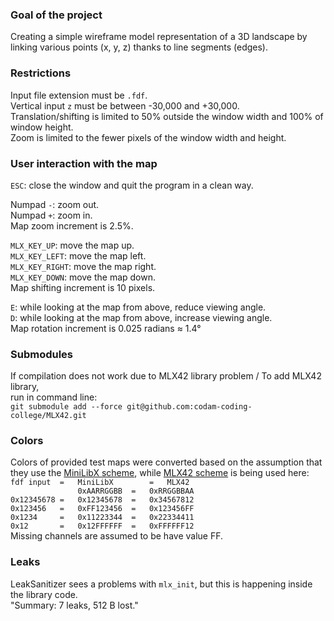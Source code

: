 ### Goal of the project  
Creating a simple wireframe model representation of a 3D landscape by linking various points (x, y, z) thanks to line segments (edges).  

### Restrictions   
Input file extension must be `.fdf`.  
Vertical input `z` must be between -30,000 and +30,000.  
Translation/shifting is limited to 50% outside the window width and 100% of window height.  
Zoom is limited to the fewer pixels of the window width and height.  

### User interaction with the map   
`ESC`: close the window and quit the program in a clean way.  

Numpad `-`: zoom out.  
Numpad `+`: zoom in.  
Map zoom increment is 2.5%.  

`MLX_KEY_UP`: move the map up.  
`MLX_KEY_LEFT`: move the map left.  
`MLX_KEY_RIGHT`: move the map right.  
`MLX_KEY_DOWN`: move the map down.  
Map shifting increment is 10 pixels.  

`E`: while looking at the map from above, reduce viewing angle.  
`D`: while looking at the map from above, increase viewing angle.  
Map rotation increment is 0.025 radians ≈ 1.4°  

### Submodules   
If compilation does not work due to MLX42 library problem / To add MLX42 library,  
run in command line:  
`git submodule add --force git@github.com:codam-coding-college/MLX42.git`

### Colors   
Colors of provided test maps were converted based on the assumption that they use the [MiniLibX scheme](https://harm-smits.github.io/42docs/libs/minilibx/colors.html), while [MLX42 scheme](https://github.com/codam-coding-college/MLX42/blob/master/docs/Colors.md) is being used here:  
`fdf input	=	MiniLibX		=	MLX42`  
`				0xAARRGGBB	=	0xRRGGBBAA`  
`0x12345678	=	0x12345678	=	0x34567812`  
`0x123456	=	0xFF123456	=	0x123456FF`  
`0x1234		=	0x11223344	=	0x22334411`  
`0x12		=	0x12FFFFFF	=	0xFFFFFF12`  
Missing channels are assumed to be have value FF.  

### Leaks   
LeakSanitizer sees a problems with `mlx_init`, but this is happening inside the library code.  
"Summary: 7 leaks, 512 B lost."
